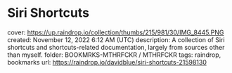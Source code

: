 # Siri Shortcuts

cover: https://up.raindrop.io/collection/thumbs/215/981/30/IMG_8445.PNG
created: November 12, 2022 6:12 AM (UTC)
description: A collection of Siri shortcuts and shortcuts-related documentation, largely from sources other than myself.
folder: BOOKMRKS-MTHRFCKR / MTHRFCKR
tags: raindrop, bookmarks
url: https://raindrop.io/davidblue/siri-shortcuts-21598130